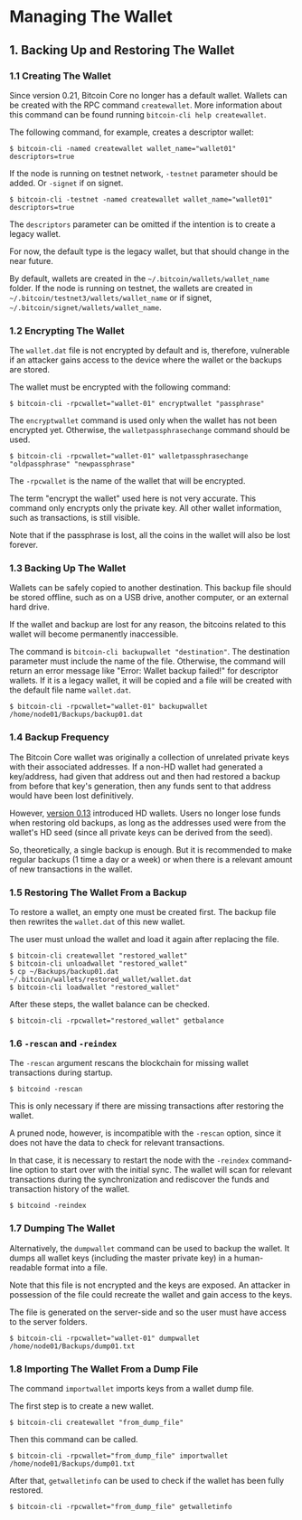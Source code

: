 # Managing The Wallet

## 1. Backing Up and Restoring The Wallet

### 1.1 Creating The Wallet

Since version 0.21, Bitcoin Core no longer has a default wallet.
Wallets can be created with the RPC command `createwallet`. More information about this command can be found running `bitcoin-cli help createwallet`.

The following command, for example, creates a descriptor wallet:

`$ bitcoin-cli -named createwallet wallet_name="wallet01" descriptors=true`

If the node is running on testnet network, `-testnet` parameter should be added. Or `-signet` if on signet.

`$ bitcoin-cli -testnet -named createwallet wallet_name="wallet01" descriptors=true`

The `descriptors` parameter can be omitted if the intention is to create a legacy wallet.

For now, the default type is the legacy wallet, but that should change in the near future.

By default, wallets are created in the `~/.bitcoin/wallets/wallet_name` folder. If the node is running on testnet, the wallets are created in `~/.bitcoin/testnet3/wallets/wallet_name` or if signet, `~/.bitcoin/signet/wallets/wallet_name`.

### 1.2 Encrypting The Wallet

The `wallet.dat` file is not encrypted by default and is, therefore, vulnerable if an attacker gains access to the device where the wallet or the backups are stored.

The wallet must be encrypted with the following command:

`$ bitcoin-cli -rpcwallet="wallet-01" encryptwallet "passphrase"`

The `encryptwallet` command is used only when the wallet has not been encrypted yet. Otherwise, the `walletpassphrasechange` command should be used.

`$ bitcoin-cli -rpcwallet="wallet-01" walletpassphrasechange "oldpassphrase" "newpassphrase"`

The `-rpcwallet` is the name of the wallet that will be encrypted.

The term "encrypt the wallet" used here is not very accurate. This command only encrypts only the private key. All other wallet information, such as transactions, is still visible.

Note that if the passphrase is lost, all the coins in the wallet will also be lost forever.

### 1.3 Backing Up The Wallet

Wallets can be safely copied to another destination. This backup file should be stored offline, such as on a USB drive, another computer, or an external hard drive.

If the wallet and backup are lost for any reason, the bitcoins related to this wallet will become permanently inaccessible.

The command is `bitcoin-cli backupwallet "destination"`. The destination parameter must include the name of the file. Otherwise, the command will return an error message like "Error: Wallet backup failed!" for descriptor wallets. If it is a legacy wallet, it will be copied and a file will be created with the default file name `wallet.dat`.

`$ bitcoin-cli -rpcwallet="wallet-01" backupwallet /home/node01/Backups/backup01.dat`

### 1.4 Backup Frequency

The Bitcoin Core wallet was originally a collection of unrelated private keys with their associated addresses. If a non-HD wallet had generated a key/address, had given that address out and then had restored a backup from before that key's generation, then any funds sent to that address would have been lost definitively.

However, [version 0.13](https://github.com/bitcoin/bitcoin/blob/master/doc/release-notes/release-notes-0.13.0.md) introduced HD wallets. Users no longer lose funds when restoring old backups, as long as the addresses used were from the wallet's HD seed (since all private keys can be derived from the seed).

So, theoretically, a single backup is enough. But it is recommended to make regular backups (1 time a day or a week) or when there is a relevant amount of new transactions in the wallet.

### 1.5 Restoring The Wallet From a Backup

To restore a wallet, an empty one must be created  first.  The backup file then rewrites the `wallet.dat` of this new wallet.

The user must unload the wallet and load it again after replacing the file.

```
$ bitcoin-cli createwallet "restored_wallet"
$ bitcoin-cli unloadwallet "restored_wallet"
$ cp ~/Backups/backup01.dat ~/.bitcoin/wallets/restored_wallet/wallet.dat
$ bitcoin-cli loadwallet "restored_wallet"
```

After these steps, the wallet balance can be checked.

`$ bitcoin-cli -rpcwallet="restored_wallet" getbalance`

### 1.6 `-rescan` and `-reindex`

The `-rescan` argument rescans the blockchain for missing wallet transactions during startup.

`$ bitcoind -rescan`

This is only necessary if there are missing transactions after restoring the wallet.

A pruned node, however, is incompatible with the `-rescan` option, since it does not have the data to check for relevant transactions.

In that case, it is necessary to restart the node with the `-reindex` command-line option to start over with the initial sync. The wallet will scan for relevant transactions during the synchronization and rediscover the funds and transaction history of the wallet.

`$ bitcoind -reindex`

### 1.7 Dumping The Wallet

Alternatively, the `dumpwallet` command can be used to backup the wallet. It dumps all wallet keys (including the master private key) in a human-readable format into a file.

Note that this file is not encrypted and the keys are exposed. An attacker in possession of the file could recreate the wallet and gain access to the keys.

The file is generated on the server-side and so the user must have access to the server folders.

`$ bitcoin-cli -rpcwallet="wallet-01" dumpwallet /home/node01/Backups/dump01.txt`

### 1.8 Importing The Wallet From a Dump File

The command `importwallet` imports keys from a wallet dump file.

The first step is to create a new wallet.

`$ bitcoin-cli createwallet "from_dump_file"`

Then this command can be called.

`$ bitcoin-cli -rpcwallet="from_dump_file" importwallet /home/node01/Backups/dump01.txt`

After that, `getwalletinfo` can be used to check if the wallet has been fully restored.

`$ bitcoin-cli -rpcwallet="from_dump_file" getwalletinfo`
